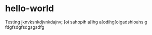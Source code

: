 # hello-world
Testing
jknvksnkdjvnkdajnv; [oi sahopih a[ihg a[odihg[oigadshioahs g 
fdgfsdgfsdgsgsdfg
